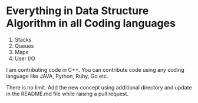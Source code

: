 # Everything in Data Structure Algorithm in all Coding languages

1. Stacks
2. Queues
3. Maps
4. User I/O

I am contributing code in C++. You can contribute code using any coding language like JAVA, Python, Ruby, Go etc.

There is no limit. Add the new concept using additional directory and update in the README.md file while raising a pull request.
